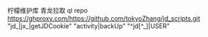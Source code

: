 柠檬维护库
青龙拉取
ql repo https://ghproxy.com/https://github.com/tokyoZhang/jd_scripts.git "jd_|jx_|getJDCookie" "activity|backUp" "^jd[^_]|USER"
